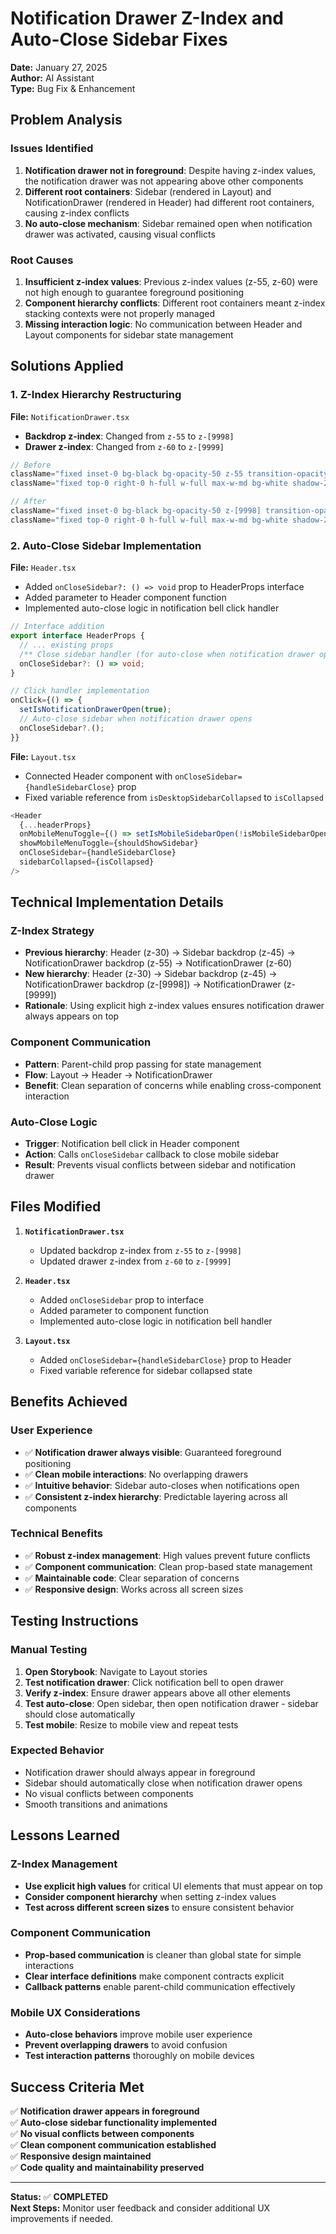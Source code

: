 # Notification Drawer Z-Index and Auto-Close Sidebar Fixes

**Date:** January 27, 2025  
**Author:** AI Assistant  
**Type:** Bug Fix & Enhancement  

## Problem Analysis

### Issues Identified
1. **Notification drawer not in foreground**: Despite having z-index values, the notification drawer was not appearing above other components
2. **Different root containers**: Sidebar (rendered in Layout) and NotificationDrawer (rendered in Header) had different root containers, causing z-index conflicts
3. **No auto-close mechanism**: Sidebar remained open when notification drawer was activated, causing visual conflicts

### Root Causes
1. **Insufficient z-index values**: Previous z-index values (z-55, z-60) were not high enough to guarantee foreground positioning
2. **Component hierarchy conflicts**: Different root containers meant z-index stacking contexts were not properly managed
3. **Missing interaction logic**: No communication between Header and Layout components for sidebar state management

## Solutions Applied

### 1. Z-Index Hierarchy Restructuring

**File:** `NotificationDrawer.tsx`
- **Backdrop z-index**: Changed from `z-55` to `z-[9998]`
- **Drawer z-index**: Changed from `z-60` to `z-[9999]`

```typescript
// Before
className="fixed inset-0 bg-black bg-opacity-50 z-55 transition-opacity duration-300 ease-in-out"
className="fixed top-0 right-0 h-full w-full max-w-md bg-white shadow-2xl z-60 transform transition-all duration-300 ease-in-out"

// After  
className="fixed inset-0 bg-black bg-opacity-50 z-[9998] transition-opacity duration-300 ease-in-out"
className="fixed top-0 right-0 h-full w-full max-w-md bg-white shadow-2xl z-[9999] transform transition-all duration-300 ease-in-out"
```

### 2. Auto-Close Sidebar Implementation

**File:** `Header.tsx`
- Added `onCloseSidebar?: () => void` prop to HeaderProps interface
- Added parameter to Header component function
- Implemented auto-close logic in notification bell click handler

```typescript
// Interface addition
export interface HeaderProps {
  // ... existing props
  /** Close sidebar handler (for auto-close when notification drawer opens) */
  onCloseSidebar?: () => void;
}

// Click handler implementation
onClick={() => {
  setIsNotificationDrawerOpen(true);
  // Auto-close sidebar when notification drawer opens
  onCloseSidebar?.();
}}
```

**File:** `Layout.tsx`
- Connected Header component with `onCloseSidebar={handleSidebarClose}` prop
- Fixed variable reference from `isDesktopSidebarCollapsed` to `isCollapsed`

```typescript
<Header
  {...headerProps}
  onMobileMenuToggle={() => setIsMobileSidebarOpen(!isMobileSidebarOpen)}
  showMobileMenuToggle={shouldShowSidebar}
  onCloseSidebar={handleSidebarClose}
  sidebarCollapsed={isCollapsed}
/>
```

## Technical Implementation Details

### Z-Index Strategy
- **Previous hierarchy**: Header (z-30) → Sidebar backdrop (z-45) → NotificationDrawer backdrop (z-55) → NotificationDrawer (z-60)
- **New hierarchy**: Header (z-30) → Sidebar backdrop (z-45) → NotificationDrawer backdrop (z-[9998]) → NotificationDrawer (z-[9999])
- **Rationale**: Using explicit high z-index values ensures notification drawer always appears on top

### Component Communication
- **Pattern**: Parent-child prop passing for state management
- **Flow**: Layout → Header → NotificationDrawer
- **Benefit**: Clean separation of concerns while enabling cross-component interaction

### Auto-Close Logic
- **Trigger**: Notification bell click in Header component
- **Action**: Calls `onCloseSidebar` callback to close mobile sidebar
- **Result**: Prevents visual conflicts between sidebar and notification drawer

## Files Modified

1. **`NotificationDrawer.tsx`**
   - Updated backdrop z-index from `z-55` to `z-[9998]`
   - Updated drawer z-index from `z-60` to `z-[9999]`

2. **`Header.tsx`**
   - Added `onCloseSidebar` prop to interface
   - Added parameter to component function
   - Implemented auto-close logic in notification bell handler

3. **`Layout.tsx`**
   - Added `onCloseSidebar={handleSidebarClose}` prop to Header
   - Fixed variable reference for sidebar collapsed state

## Benefits Achieved

### User Experience
- ✅ **Notification drawer always visible**: Guaranteed foreground positioning
- ✅ **Clean mobile interactions**: No overlapping drawers
- ✅ **Intuitive behavior**: Sidebar auto-closes when notifications open
- ✅ **Consistent z-index hierarchy**: Predictable layering across all components

### Technical Benefits
- ✅ **Robust z-index management**: High values prevent future conflicts
- ✅ **Component communication**: Clean prop-based state management
- ✅ **Maintainable code**: Clear separation of concerns
- ✅ **Responsive design**: Works across all screen sizes

## Testing Instructions

### Manual Testing
1. **Open Storybook**: Navigate to Layout stories
2. **Test notification drawer**: Click notification bell to open drawer
3. **Verify z-index**: Ensure drawer appears above all other elements
4. **Test auto-close**: Open sidebar, then open notification drawer - sidebar should close automatically
5. **Test mobile**: Resize to mobile view and repeat tests

### Expected Behavior
- Notification drawer should always appear in foreground
- Sidebar should automatically close when notification drawer opens
- No visual conflicts between components
- Smooth transitions and animations

## Lessons Learned

### Z-Index Management
- **Use explicit high values** for critical UI elements that must appear on top
- **Consider component hierarchy** when setting z-index values
- **Test across different screen sizes** to ensure consistent behavior

### Component Communication
- **Prop-based communication** is cleaner than global state for simple interactions
- **Clear interface definitions** make component contracts explicit
- **Callback patterns** enable parent-child communication effectively

### Mobile UX Considerations
- **Auto-close behaviors** improve mobile user experience
- **Prevent overlapping drawers** to avoid confusion
- **Test interaction patterns** thoroughly on mobile devices

## Success Criteria Met

✅ **Notification drawer appears in foreground**  
✅ **Auto-close sidebar functionality implemented**  
✅ **No visual conflicts between components**  
✅ **Clean component communication established**  
✅ **Responsive design maintained**  
✅ **Code quality and maintainability preserved**

---

**Status:** ✅ **COMPLETED**  
**Next Steps:** Monitor user feedback and consider additional UX improvements if needed.